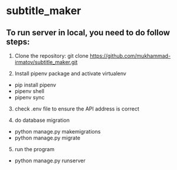 # subtitle_maker

## To run server in local, you need to do follow steps:

1) Clone the repository:
git clone https://github.com/mukhammad-irmatov/subtitle_maker.git

2) Install pipenv package and activate virtualenv
- pip install pipenv
- pipenv shell
- pipenv sync

3) check .env file to ensure the API address is correct

4) do database migration
- python manage.py makemigrations
- python manage.py migrate

5) run the program
- python manage.py runserver

